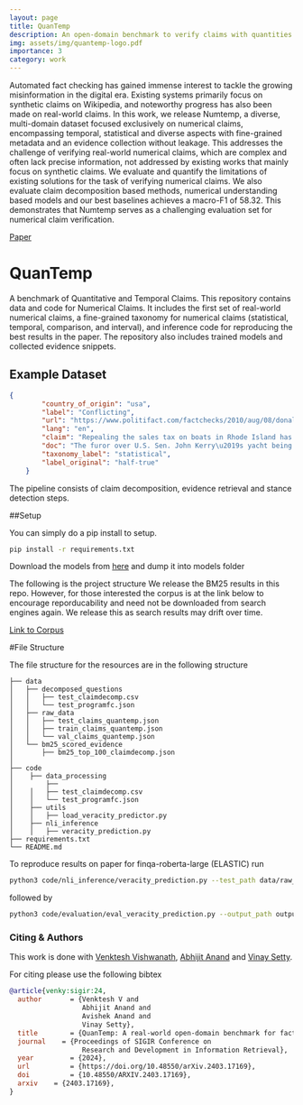 ```yaml
---
layout: page
title: QuanTemp
description: An open-domain benchmark to verify claims with quantities and temporal expressions
img: assets/img/quantemp-logo.pdf
importance: 3
category: work
---
```

  Automated fact checking has gained immense interest to tackle the growing
misinformation in the digital era. Existing systems primarily focus on
synthetic claims on Wikipedia, and noteworthy progress has also been made on
real-world claims. In this work, we release Numtemp, a diverse, multi-domain
dataset focused exclusively on numerical claims, encompassing temporal,
statistical and diverse aspects with fine-grained metadata and an evidence
collection without leakage. This addresses the challenge of verifying
real-world numerical claims, which are complex and often lack precise
information, not addressed by existing works that mainly focus on synthetic
claims. We evaluate and quantify the limitations of existing solutions for the
task of verifying numerical claims. We also evaluate claim decomposition based
methods, numerical understanding based models and our best baselines achieves a
macro-F1 of 58.32. This demonstrates that Numtemp serves as a challenging
evaluation set for numerical claim verification.


[Paper](https://arxiv.org/abs/2403.17169)


# QuanTemp

A benchmark of Quantitative and Temporal Claims. This repository contains data and code for Numerical Claims. It includes the first set of real-world numerical claims, a fine-grained taxonomy for numerical claims (statistical, temporal, comparison, and interval), and inference code for reproducing the best results in the paper. The repository also includes trained models and collected evidence snippets.


## Example Dataset

```json
{
        "country_of_origin": "usa",
        "label": "Conflicting",
        "url": "https://www.politifact.com/factchecks/2010/aug/08/donald-carcieri/carcieri-says-tax-repeal-spawned-new-business/",
        "lang": "en",
        "claim": "Repealing the sales tax on boats in Rhode Island has spawned 2,000 companies, 7,000 jobs and close to $2 billion a year in sales activity.",
        "doc": "The furor over U.S. Sen. John Kerry\u2019s yacht being docked on the tax-free shores of Rhode Island -- not in Massachusetts where he lives -- has subsided now that the senator\u2019s team has promised he will pay the $500,000 in owed taxes.But Rhode Island Governor Donald Carcieri did his part to make sure the underlying issue of Rhode Island\u2019s tax exemption for boats is not forgotten.",
        "taxonomy_label": "statistical",
        "label_original": "half-true"
    }
```

The pipeline consists of claim decomposition, evidence retrieval and stance detection steps.

##Setup

You can simply do a pip install to setup. 

```bash
pip install -r requirements.txt
```

Download the models from [here](https://drive.google.com/drive/folders/1FmaelDhJ7QwsRTs8H0B4vYliw_qjL7P-?usp=sharing) and dump it into models folder


The following is the project structure We release the BM25 results in this repo. However, for those interested the corpus is at the link below to encourage reporducability and need not be downloaded from search engines again. We release this as search results may drift over time.

[Link to Corpus](https://drive.google.com/drive/folders/1GYzSK0oU2MiaKbyBO3hE8kO4gdmxDjCv?usp=drive_link)


#File Structure

The file structure for the resources are in the following structure

```
├── data
│   ├── decomposed_questions
│   │   ├── test_claimdecomp.csv
│   │   └── test_programfc.json
│   ├── raw_data
│   │   ├── test_claims_quantemp.json
│   │   ├── train_claims_quantemp.json
│   │   └── val_claims_quantemp.json
│   └── bm25_scored_evidence
│       ├── bm25_top_100_claimdecomp.json
│       
├── code
│    ├── data_processing
│        ├──
│    │   ├── test_claimdecomp.csv
│    │   └── test_programfc.json
│    ├── utils
│    │   ├── load_veracity_predictor.py
│    ├── nli_inference
│    │   ├── veracity_prediction.py
├── requirements.txt
└── README.md
```

To reproduce results on paper for finqa-roberta-large (ELASTIC) run

```bash
python3 code/nli_inference/veracity_prediction.py --test_path data/raw_data/test_claims_quantemp.json --bm25_evidence_path data/bm25_scored_evidence/bm25_top_100_claimdecomp.json --base_model roberta-large-mnli --model_path models/finqa_roberta_claimdecomp_early_stop_2/model_weights.zip --questions_path data/decomposed_questions/test/test_claimdecomp.csv --output_path finqa_roberta_claimdecomp
```

followed by

```bash
python3 code/evaluation/eval_veracity_prediction.py --output_path output/finqa_roberta_claimdecomp.csv
```

### Citing & Authors

This work is done with [Venktesh Vishwanath](https://venkteshv.github.io/#home), [Abhijit Anand](https://abhijitanand.github.io) and [Vinay Setty](https://www.ux.uis.no/~vsetty/).

For citing please use the following bibtex  

```bibtex
@article{venky:sigir:24,
  author       = {Venktesh V and
                  Abhijit Anand and
                  Avishek Anand and
                  Vinay Setty},
  title        = {QuanTemp: A real-world open-domain benchmark for fact-checking numerical claims},
  journal    = {Proceedings of SIGIR Conference on
                  Research and Development in Information Retrieval},
  year         = {2024},
  url          = {https://doi.org/10.48550/arXiv.2403.17169},
  doi          = {10.48550/ARXIV.2403.17169},
  arxiv    = {2403.17169},
}
```
